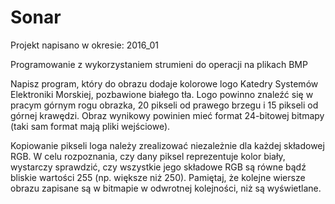 # Sonar
Projekt napisano w okresie: 2016_01

Programowanie z wykorzystaniem strumieni do operacji na plikach BMP

Napisz program, który do obrazu dodaje kolorowe logo Katedry Systemów Elektroniki Morskiej, pozbawione białego tła. 
Logo powinno znaleźć się w pracym górnym rogu obrazka, 20 pikseli od prawego brzegu i 15 pikseli od górnej krawędzi.
Obraz wynikowy powinien mieć format 24-bitowej bitmapy (taki sam format mają pliki wejściowe).

Kopiowanie pikseli loga należy zrealizować niezależnie dla każdej składowej RGB.
W celu rozpoznania, czy dany piksel reprezentuje kolor biały, wystarczy sprawdzić, czy wszystkie jego składowe RGB są równe bądź bliskie wartości 255 (np. większe niż 250).
Pamiętaj, że kolejne wiersze obrazu zapisane są w bitmapie w odwrotnej kolejności, niż są wyświetlane.
